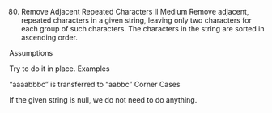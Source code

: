80. Remove Adjacent Repeated Characters II
Medium
Remove adjacent, repeated characters in a given string, leaving only two characters for each group of such characters. The characters in the string are sorted in ascending order.

Assumptions

Try to do it in place.
Examples

“aaaabbbc” is transferred to “aabbc”
Corner Cases

If the given string is null, we do not need to do anything.
